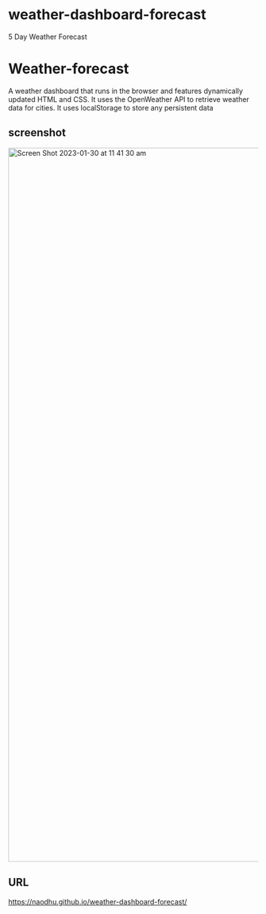 # weather-dashboard-forecast
5 Day Weather Forecast

# Weather-forecast
A weather dashboard that runs in the browser and features dynamically updated HTML and CSS. It uses the OpenWeather API to retrieve weather data for cities. It uses localStorage to store any persistent data


## screenshot
<img width="1436" alt="Screen Shot 2023-01-30 at 11 41 30 am" src="https://user-images.githubusercontent.com/113915529/215365990-b04c22b3-1e3c-4856-a32e-3d6d1d5f4e56.png">



## URL
https://naodhu.github.io/weather-dashboard-forecast/



